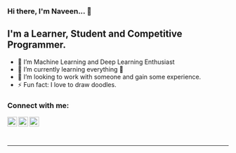 ### Hi there, I'm Naveen... 👋

## I'm a Learner, Student and Competitive Programmer.

- 🔭 I’m Machine Learning and Deep Learning Enthusiast
- 🌱 I’m currently learning everything 🤣
- 👯 I’m looking to work with someone and gain some experience.
- ⚡ Fun fact: I love to draw doodles.


### Connect with me:

<a target="_blank" href="https://www.linkedin.com/in/naveen-kumar-6777881ab/">
  <img align="left" alt="LinkdeIN" width="22px" src="https://cdn.jsdelivr.net/npm/simple-icons@v3/icons/linkedin.svg" />
</a>

<a target="_blank" href="https://www.instagram.com/naveen_8801/">
  <img align="left" alt="Instagram" width="22px" src="https://cdn.jsdelivr.net/npm/simple-icons@v3/icons/instagram.svg" />
</a>
<a target="_blank" href="mailto:naveensharma10d@gmail.com">
  <img align="left" alt="Gmail" width="22px" src="https://cdn.jsdelivr.net/npm/simple-icons@v3/icons/gmail.svg" />
</a>

<br />


<br />
<br />

---



